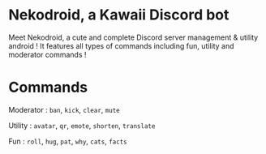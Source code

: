 # Nekodroid, a Kawaii Discord bot

Meet Nekodroid, a cute and complete Discord server management & utility android ! It features all types of commands including fun, utility and moderator commands !

# Commands

Moderator : `ban`, `kick`, `clear`, `mute`

Utility : `avatar`, `qr`, `emote`, `shorten`, `translate`

Fun : `roll`, `hug`, `pat`, `why`, `cats`, `facts`
